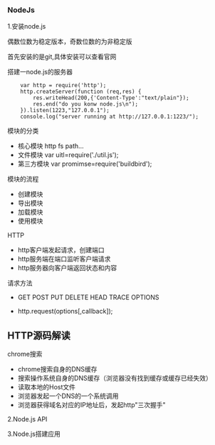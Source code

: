 ### NodeJs

1.安装node.js

偶数位数为稳定版本，奇数位数的为非稳定版

首先安装的是git,具体安装可以查看官网

搭建一node.js的服务器
```
    var http = require('http');
    http.createServer(function (req,res) {
        res.writeHead(200,{'Content-Type':"text/plain"});
        res.end("do you konw node.js\n");
    }).listen(1223,"127.0.0.1");
    console.log("server running at http://127.0.0.1:1223/");

```
模块的分类

- 核心模块 http fs path...
- 文件模块 var uitl=require('./util.js');
- 第三方模块 var promimse=require('buildbird');

模块的流程
- 创建模块
- 导出模块
- 加载模块
- 使用模块

HTTP 
- http客户端发起请求，创建端口
- http服务端在端口监听客户端请求
- http服务器向客户端返回状态和内容

请求方法
- GET POST PUT DELETE HEAD TRACE OPTIONS

- http.request(options[,callback]);

HTTP源码解读
- 

chrome搜索
- chrome搜索自身的DNS缓存
- 搜索操作系统自身的DNS缓存（浏览器没有找到缓存或缓存已经失效）
- 读取本地的Host文件
- 浏览器发起一个DNS的一个系统调用
- 浏览器获得域名对应的IP地址后，发起http"三次握手"

2.Node.js API 


3.Node.js搭建应用
